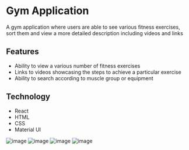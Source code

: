 # Gym Application
A gym application where users are able to see various fitness exercises, sort them and view a more detailed description including videos and links

## Features
- Ability to view a various number of fitness exercises
- Links to videos showcasing the steps to achieve a particular exercise
- Ability to search according to muscle group or equipment

## Technology
- React
- HTML
- CSS
- Material UI

![image](https://github.com/gerard415/inventory-management-application/assets/82114246/eebed0a9-7958-4e47-a6c9-2e8768314eaa)
![image](https://github.com/gerard415/inventory-management-application/assets/82114246/793b6fe2-d3ff-4927-8d27-78546d5d2338)
![image](https://github.com/gerard415/inventory-management-application/assets/82114246/167da26e-2daf-49b2-892b-93267a93705a)
![image](https://github.com/gerard415/inventory-management-application/assets/82114246/40497013-06ca-4983-942e-1a5f58f64f10)
